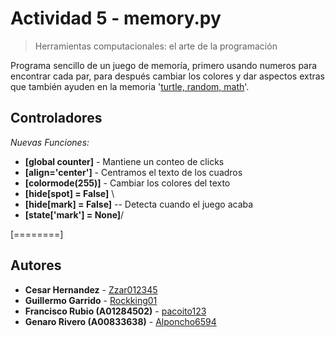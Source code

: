 # Actividad 5 - memory.py

> Herramientas computacionales: el arte de la programación

Programa sencillo de un juego de memoría, primero usando numeros para encontrar cada par, para después cambiar los colores y dar aspectos extras que también ayuden en la memoria '[turtle, random, math](https://docs.python.org/3/library/turtle.html)'.

## Controladores

*Nuevas Funciones:*
* **[global counter]** - Mantiene un conteo de clicks
* **[align='center']** - Centramos el texto de los cuadros
* **[colormode(255)]** - Cambiar los colores del texto
* **[hide[spot] = False]**  \
* **[hide[mark] = False]**   -- Detecta cuando el juego acaba
* **[state['mark'] = None]**/

[========]

## Autores

- **Cesar Hernandez** - [Zzar012345](https://github.com/Zzar012345)
- **Guillermo Garrido** - [Rockking01](https://github.com/Rockking01)
- **Francisco Rubio (A01284502)** - [pacoito123](https://github.com/pacoito123)
- **Genaro Rivero (A00833638)** - [Alponcho6594](https://github.com/Alponcho6594)
